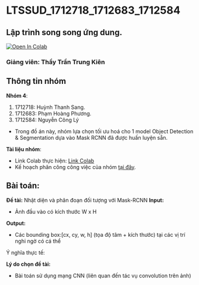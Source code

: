 # LTSSUD_1712718_1712683_1712584

## Lập trình song song ứng dung.
[![Open In Colab](https://colab.research.google.com/assets/colab-badge.svg)](https://colab.research.google.com/drive/1V1YkQHvIPv5-THZ0ETgPHOIy2O2teKBN)
### Giảng viên: Thầy Trần Trung Kiên

## Thông tin nhóm
**Nhóm 4**:
1. 1712718: Huỳnh Thanh Sang.
2. 1712683: Phạm Hoàng Phương.
3. 1712584: Nguyễn Công Lý


* Trong đồ án này, nhóm lựa chọn tối ưu hoá cho 1 model Object Detection & Segmentation dựa vào Mask RCNN đã được huấn luyện sẵn.
 
**Tài liệu nhóm**:
* Link Colab thực hiện: [Link Colab](https://colab.research.google.com/drive/1V1YkQHvIPv5-THZ0ETgPHOIy2O2teKBN)
* Kế hoạch phân công công việc của nhóm [tại đây](https://docs.google.com/spreadsheets/d/1CDZhYaKv_k68HpzkTHc-RwWgaBjBY12RCkK1squYVBM/edit?usp=sharing).

## Bài toán:
**Đề tài:** Nhật diện và phân đoạn đối tượng với Mask-RCNN
**Input:**
* Ảnh đầu vào có kích thước W x H

**Output:**
* Các bounding box:[cx, cy, w, h] (tọa độ tâm + kích thước) tại các vị trí nghi ngờ có cá thể

Ý nghĩa thực tế: 

**Lý do chọn đề tài:** 
* Bài toán sử dụng mạng CNN (liên quan đến tác vụ convolution trên ảnh)

